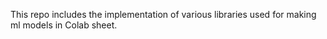This repo includes the implementation of various libraries used for making ml models in Colab sheet.
